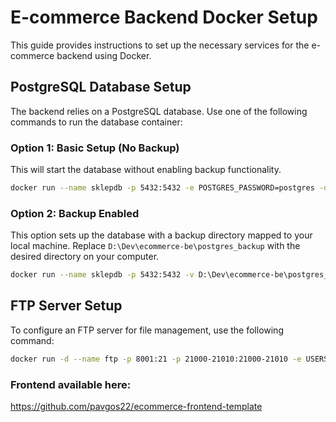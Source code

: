 # E-commerce Backend Docker Setup

This guide provides instructions to set up the necessary services for the e-commerce backend using Docker.

## PostgreSQL Database Setup

The backend relies on a PostgreSQL database. Use one of the following commands to run the database container:

### Option 1: Basic Setup (No Backup)
This will start the database without enabling backup functionality.

```bash
docker run --name sklepdb -p 5432:5432 -e POSTGRES_PASSWORD=postgres -d postgres
```

### Option 2: Backup Enabled
This option sets up the database with a backup directory mapped to your local machine. Replace `D:\Dev\ecommerce-be\postgres_backup` with the desired directory on your computer.

```bash
docker run --name sklepdb -p 5432:5432 -v D:\Dev\ecommerce-be\postgres_backup:/var/lib/postgresql/data -e POSTGRES_PASSWORD=postgres -d postgres
```

## FTP Server Setup

To configure an FTP server for file management, use the following command:

```bash
docker run -d --name ftp -p 8001:21 -p 21000-21010:21000-21010 -e USERS="sklep|12345678|/home/sklep|10000" delfer/alpine-ftp-server
```

### Frontend available here:

https://github.com/pavgos22/ecommerce-frontend-template

